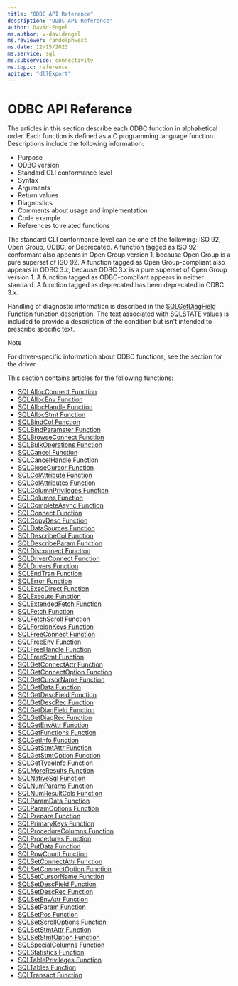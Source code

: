 ```yaml
---
title: "ODBC API Reference"
description: "ODBC API Reference"
author: David-Engel
ms.author: v-davidengel
ms.reviewer: randolphwest
ms.date: 12/15/2023
ms.service: sql
ms.subservice: connectivity
ms.topic: reference
apitype: "dllExport"
---
```

# ODBC API Reference

The articles in this section describe each ODBC function in alphabetical order. Each function is defined as a C programming language function. Descriptions include the following information:

- Purpose
- ODBC version
- Standard CLI conformance level
- Syntax
- Arguments
- Return values
- Diagnostics
- Comments about usage and implementation
- Code example
- References to related functions

The standard CLI conformance level can be one of the following: ISO 92, Open Group, ODBC, or Deprecated. A function tagged as ISO 92-conformant also appears in Open Group version 1, because Open Group is a pure superset of ISO 92. A function tagged as Open Group-compliant also appears in ODBC 3.*x*, because ODBC 3.*x* is a pure superset of Open Group version 1. A function tagged as ODBC-compliant appears in neither standard. A function tagged as deprecated has been deprecated in ODBC 3.*x*.

Handling of diagnostic information is described in the [SQLGetDiagField Function](sqlgetdiagfield-function.md) function description. The text associated with SQLSTATE values is included to provide a description of the condition but isn't intended to prescribe specific text.

> [!NOTE]  
> For driver-specific information about ODBC functions, see the section for the driver.

This section contains articles for the following functions:

- [SQLAllocConnect Function](sqlallocconnect-function.md)
- [SQLAllocEnv Function](sqlallocenv-function.md)
- [SQLAllocHandle Function](sqlallochandle-function.md)
- [SQLAllocStmt Function](sqlallocstmt-function.md)
- [SQLBindCol Function](sqlbindcol-function.md)
- [SQLBindParameter Function](sqlbindparameter-function.md)
- [SQLBrowseConnect Function](sqlbrowseconnect-function.md)
- [SQLBulkOperations Function](sqlbulkoperations-function.md)
- [SQLCancel Function](sqlcancel-function.md)
- [SQLCancelHandle Function](sqlcancelhandle-function.md)
- [SQLCloseCursor Function](sqlclosecursor-function.md)
- [SQLColAttribute Function](sqlcolattribute-function.md)
- [SQLColAttributes Function](sqlcolattributes-function.md)
- [SQLColumnPrivileges Function](sqlcolumnprivileges-function.md)
- [SQLColumns Function](sqlcolumns-function.md)
- [SQLCompleteAsync Function](sqlcompleteasync-function.md)
- [SQLConnect Function](sqlconnect-function.md)
- [SQLCopyDesc Function](sqlcopydesc-function.md)
- [SQLDataSources Function](sqldatasources-function.md)
- [SQLDescribeCol Function](sqldescribecol-function.md)
- [SQLDescribeParam Function](sqldescribeparam-function.md)
- [SQLDisconnect Function](sqldisconnect-function.md)
- [SQLDriverConnect Function](sqldriverconnect-function.md)
- [SQLDrivers Function](sqldrivers-function.md)
- [SQLEndTran Function](sqlendtran-function.md)
- [SQLError Function](sqlerror-function.md)
- [SQLExecDirect Function](sqlexecdirect-function.md)
- [SQLExecute Function](sqlexecute-function.md)
- [SQLExtendedFetch Function](sqlextendedfetch-function.md)
- [SQLFetch Function](sqlfetch-function.md)
- [SQLFetchScroll Function](sqlfetchscroll-function.md)
- [SQLForeignKeys Function](sqlforeignkeys-function.md)
- [SQLFreeConnect Function](sqlfreeconnect-function.md)
- [SQLFreeEnv Function](sqlfreeenv-function.md)
- [SQLFreeHandle Function](sqlfreehandle-function.md)
- [SQLFreeStmt Function](sqlfreestmt-function.md)
- [SQLGetConnectAttr Function](sqlgetconnectattr-function.md)
- [SQLGetConnectOption Function](sqlgetconnectoption-function.md)
- [SQLGetCursorName Function](sqlgetcursorname-function.md)
- [SQLGetData Function](sqlgetdata-function.md)
- [SQLGetDescField Function](sqlgetdescfield-function.md)
- [SQLGetDescRec Function](sqlgetdescrec-function.md)
- [SQLGetDiagField Function](sqlgetdiagfield-function.md)
- [SQLGetDiagRec Function](sqlgetdiagrec-function.md)
- [SQLGetEnvAttr Function](sqlgetenvattr-function.md)
- [SQLGetFunctions Function](sqlgetfunctions-function.md)
- [SQLGetInfo Function](sqlgetinfo-function.md)
- [SQLGetStmtAttr Function](sqlgetstmtattr-function.md)
- [SQLGetStmtOption Function](sqlgetstmtoption-function.md)
- [SQLGetTypeInfo Function](sqlgettypeinfo-function.md)
- [SQLMoreResults Function](sqlmoreresults-function.md)
- [SQLNativeSql Function](sqlnativesql-function.md)
- [SQLNumParams Function](sqlnumparams-function.md)
- [SQLNumResultCols Function](sqlnumresultcols-function.md)
- [SQLParamData Function](sqlparamdata-function.md)
- [SQLParamOptions Function](sqlparamoptions-function.md)
- [SQLPrepare Function](sqlprepare-function.md)
- [SQLPrimaryKeys Function](sqlprimarykeys-function.md)
- [SQLProcedureColumns Function](sqlprocedurecolumns-function.md)
- [SQLProcedures Function](sqlprocedures-function.md)
- [SQLPutData Function](sqlputdata-function.md)
- [SQLRowCount Function](sqlrowcount-function.md)
- [SQLSetConnectAttr Function](sqlsetconnectattr-function.md)
- [SQLSetConnectOption Function](sqlsetconnectoption-function.md)
- [SQLSetCursorName Function](sqlsetcursorname-function.md)
- [SQLSetDescField Function](sqlsetdescfield-function.md)
- [SQLSetDescRec Function](sqlsetdescrec-function.md)
- [SQLSetEnvAttr Function](sqlsetenvattr-function.md)
- [SQLSetParam Function](sqlsetparam-function.md)
- [SQLSetPos Function](sqlsetpos-function.md)
- [SQLSetScrollOptions Function](sqlsetscrolloptions-function.md)
- [SQLSetStmtAttr Function](sqlsetstmtattr-function.md)
- [SQLSetStmtOption Function](sqlsetstmtoption-function.md)
- [SQLSpecialColumns Function](sqlspecialcolumns-function.md)
- [SQLStatistics Function](sqlstatistics-function.md)
- [SQLTablePrivileges Function](sqltableprivileges-function.md)
- [SQLTables Function](sqltables-function.md)
- [SQLTransact Function](sqltransact-function.md)
